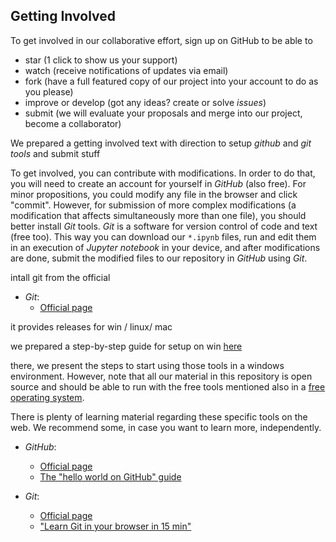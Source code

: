 ## Getting Involved

To get involved in our collaborative effort, sign up on GitHub to be able to
  * star (1 click to show us your support)
  * watch (receive notifications of updates via email)
  * fork (have a full featured copy of our project into your account to do as you please)
  * improve or develop (got any ideas? create or solve *issues*)
  * submit (we will evaluate your proposals and merge into our project, become a collaborator)

We prepared a getting involved text with direction to setup *github* and *git tools* and submit stuff


To get involved, you can contribute with modifications. In order to do that, you will need to create an account for yourself in *GitHub* (also free). For minor propositions, you could modify any file in the browser and click "commit". However, for submission of more complex modifications (a modification that affects simultaneously more than one file), you should better install *Git* tools. *Git* is a software for version control of code and text (free too). This way you can download our `*.ipynb` files, run and edit them in an execution of *Jupyter notebook* in your device, and after modifications are done, submit the modified files to our repository in *GitHub* using *Git*.

intall git from the official

* *Git*:
	* [Official page](https://git-scm.com/)

it provides releases for win / linux/ mac

we prepared a step-by-step guide for setup on win [here](gettinginvolved/win/Get_going_with_Git.md)

there, we present the steps to start using those tools in a windows environment. However, note that all our material in this repository is open source and should be able to run with the free tools mentioned also in a [free operating system](http://www.ubuntu.com/).

There is plenty of learning material regarding these specific tools on the web. We recommend some, in case you want to learn more, independently.

* *GitHub*:
	* [Official page](https://github.com/)
	* [The "hello world on GitHub" guide](https://guides.github.com/activities/hello-world/)

* *Git*:
	* [Official page](https://git-scm.com/)
	* ["Learn Git in your browser in 15 min"](http://try.github.io/)
